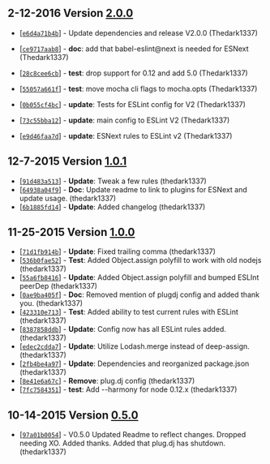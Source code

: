 ## 2-12-2016 Version [2.0.0](https://github.com/thedark1337/eslint-config-thedark1337/compare/v1.0.1...v2.0.0)

* [[`e6d4a71b4b`](https://github.com/thedark1337/eslint-config-thedark1337/commit/e6d4a71b4b)] - Update dependencies and release V2.0.0 (Thedark1337)
* [[`ce9717aab8`](https://github.com/thedark1337/eslint-config-thedark1337/commit/ce9717aab8)] - **doc**: add that babel-eslint@next is needed for ESNext (Thedark1337)

* [[`28c8cee6cb`](https://github.com/thedark1337/eslint-config-thedark1337/commit/28c8cee6cb)] - **test**: drop support for 0.12 and add 5.0 (Thedark1337)
* [[`55057a661f`](https://github.com/thedark1337/eslint-config-thedark1337/commit/55057a661f)] - **test**: move mocha cli flags to mocha.opts (Thedark1337)
* [[`0b055cf4bc`](https://github.com/thedark1337/eslint-config-thedark1337/commit/0b055cf4bc)] - **update**: Tests for ESLint config for V2 (Thedark1337)
* [[`73c55bba12`](https://github.com/thedark1337/eslint-config-thedark1337/commit/73c55bba12)] - **update**: main config to ESLint V2 (Thedark1337)
* [[`e9d46faa7d`](https://github.com/thedark1337/eslint-config-thedark1337/commit/e9d46faa7d)] - **update**: ESNext rules to ESLint v2 (Thedark1337)

## 12-7-2015 Version [1.0.1](https://github.com/thedark1337/eslint-config-thedark1337/compare/v1.0.0...v1.0.1)

* [[`91d483a513`](https://github.com/thedark1337/eslint-config-thedark1337/commit/91d483a513)] - **Update**: Tweak a few rules (thedark1337)
* [[`64938a04f9`](https://github.com/thedark1337/eslint-config-thedark1337/commit/64938a04f9)] - **Doc**: Update readme to link to plugins for ESNext and update usage. (thedark1337)
* [[`6b1885fd14`](https://github.com/thedark1337/eslint-config-thedark1337/commit/6b1885fd14)] - **Update**: Added changelog (thedark1337)


## 11-25-2015 Version [1.0.0](https://github.com/thedark1337/eslint-config-thedark1337/compare/v0.5.0...v1.0.0)

* [[`71d1fb914b`](https://github.com/thedark1337/eslint-config-thedark1337/commit/71d1fb914b)] - **Update**: Fixed trailing comma (thedark1337)
* [[`536b0fae52`](https://github.com/thedark1337/eslint-config-thedark1337/commit/536b0fae52)] - **Test**: Added Object.assign polyfill to work with old nodejs (thedark1337)
* [[`55a6fb8416`](https://github.com/thedark1337/eslint-config-thedark1337/commit/55a6fb8416)] - **Update**: Added Object.assign polyfill and bumped ESLInt peerDep (thedark1337)
* [[`0ae9ba405f`](https://github.com/thedark1337/eslint-config-thedark1337/commit/0ae9ba405f)] - **Doc**: Removed mention of plugdj config and added thank you. (thedark1337)
* [[`423310e713`](https://github.com/thedark1337/eslint-config-thedark1337/commit/423310e713)] - **Test**: Added ability to test current rules with ESLint (thedark1337)
* [[`8387858ddb`](https://github.com/thedark1337/eslint-config-thedark1337/commit/8387858ddb)] - **Update**: Config now has all ESLint rules added. (thedark1337)
* [[`edec2cdda7`](https://github.com/thedark1337/eslint-config-thedark1337/commit/edec2cdda7)] - **Update**: Utilize Lodash.merge instead of deep-assign. (thedark1337)
* [[`2fb4be4a97`](https://github.com/thedark1337/eslint-config-thedark1337/commit/2fb4be4a97)] - **Update**: Dependencies and reorganized package.json (thedark1337)
* [[`8e41e6a67c`](https://github.com/thedark1337/eslint-config-thedark1337/commit/8e41e6a67c)] - **Remove**: plug.dj config (thedark1337)
* [[`7fc7584351`](https://github.com/thedark1337/eslint-config-thedark1337/commit/7fc7584351)] - **test**: Add --harmony for node 0.12.x (thedark1337)

## 10-14-2015 Version [0.5.0](https://github.com/thedark1337/eslint-config-thedark1337/compare/v0.3.0...v0.5.0)

* [[`97a01b0054`](https://github.com/thedark1337/eslint-config-thedark1337/commit/97a01b0054)] - V0.5.0 Updated Readme to reflect changes. Dropped needing XO. Added thanks. Added that plug.dj has shutdown. (thedark1337)
